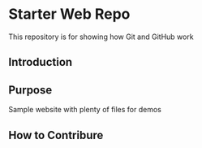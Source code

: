 # Starter Web Repo

This repository is for showing how Git and GitHub work

## Introduction

## Purpose

Sample website with plenty of files for demos

## How to Contribure
